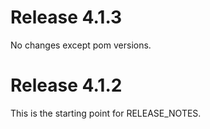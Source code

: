 Release 4.1.3
=============

No changes except pom versions.


Release 4.1.2
=============

This is the starting point for RELEASE_NOTES.
